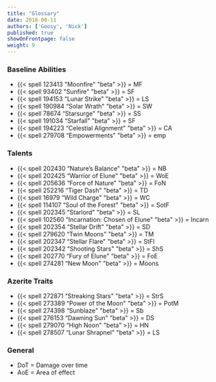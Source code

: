 ```yaml
---
title: "Glossary"
date: 2018-08-11
authors: ['Goosy', 'Nick']
published: true
showOnFrontpage: false
weight: 9
---
```


### Baseline Abilities

- {{< spell 123413 "Moonfire" "beta" >}} = MF
- {{< spell 93402 "Sunfire" "beta" >}} = SF
- {{< spell 194153 “Lunar Strike" "beta" >}} = LS
- {{< spell 190984 “Solar Wrath" "beta" >}} = SW
- {{< spell 78674 “Starsurge" "beta" >}} = SS
- {{< spell 191034 “Starfall" "beta" >}} = SF
- {{< spell 194223 “Celestial Alignment" "beta" >}} = CA
- {{< spell 279708 “Empowerments" "beta" >}} = emp

### Talents

- {{< spell 202430 “Nature’s Balance" "beta" >}} = NB
- {{< spell 202425 “Warrior of Elune" "beta" >}} = WoE
- {{< spell 205636 “Force of Nature" "beta" >}} = FoN
- {{< spell 252216 “Tiger Dash" "beta" >}} = TD
- {{< spell 16979 “Wild Charge" "beta" >}} = WC
- {{< spell 114107 “Soul of the Forest" "beta" >}} = SotF
- {{< spell 202345 “Starlord" "beta" >}} = SL
- {{< spell 102560 “Incarnation: Chosen of Elune" "beta" >}} = Incarn
- {{< spell 202354 “Stellar Drift" "beta" >}} = SD
- {{< spell 279620 “Twin Moons" "beta" >}} = TM
- {{< spell 202347 “Stellar Flare" "beta" >}} = StFl
- {{< spell 202342 “Shooting Stars" "beta" >}} = ShS
- {{< spell 202770 “Fury of Elune" "beta" >}} = FoE
- {{< spell 274281 “New Moon" "beta" >}} = Moons

### Azerite Traits

- {{< spell 272871 “Streaking Stars" "beta" >}} = StrS
- {{< spell 273389 “Power of the Moon" "beta" >}} = PotM
- {{< spell 274398 “Sunblaze" "beta" >}} = Sb
- {{< spell 276153 “Dawning Sun" "beta" >}} = DS
- {{< spell 279070 “High Noon" "beta" >}} = HN
- {{< spell 278507 “Lunar Shrapnel" "beta" >}} = LS

### General

- DoT = Damage over time
- AoE = Area of effect
